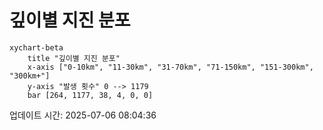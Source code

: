 # 깊이별 지진 분포

```mermaid
xychart-beta
    title "깊이별 지진 분포"
    x-axis ["0-10km", "11-30km", "31-70km", "71-150km", "151-300km", "300km+"]
    y-axis "발생 횟수" 0 --> 1179
    bar [264, 1177, 38, 4, 0, 0]
```

업데이트 시간: 2025-07-06 08:04:36
